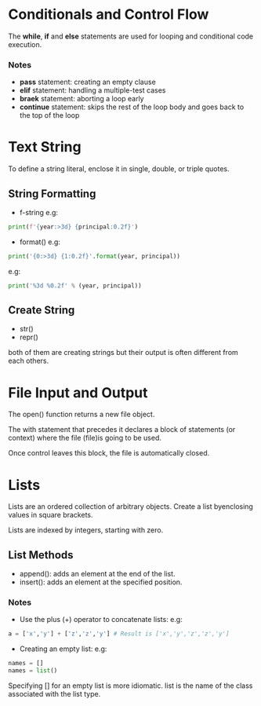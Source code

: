 # Conditionals and Control Flow
The **while**, **if** and **else** statements are used for looping and conditional code execution. 
### Notes
* **pass** statement: creating an empty clause
* **elif** statement: handling a multiple-test cases
* **braek** statement: aborting a loop early
* **continue** statement: skips the rest of the loop body and goes back to the top of the loop
# Text String
To define a string literal, enclose it in single, double, or triple quotes.
## String Formatting
* f-string
e.g:

```python
print(f'{year:>3d} {principal:0.2f}')
```
* format()
e.g:

```python
print('{0:>3d} {1:0.2f}'.format(year, principal))
```
e.g:

```python
print('%3d %0.2f' % (year, principal))
```
## Create String
* str()
* repr()

both of them are creating strings but their output is often different from each others.
# File Input and Output
The open() function returns a new file object.

The with statement that precedes it declares a block of statements (or context) where the file (file)is going to be used.

Once control leaves this block, the file is automatically closed.

# Lists
Lists are an ordered collection of arbitrary objects. Create a list byenclosing values in square brackets.

Lists are indexed by integers, starting with zero.
## List Methods
* append(): adds an element at the end of the list.
* insert(): adds an element at the specified position.
### Notes 
* Use the plus (+) operator to concatenate lists:
e.g:

```python
a = ['x','y'] + ['z','z','y'] # Result is ['x','y','z','z','y']
```
* Creating an empty list:
e.g: 

```python
names = [] 
names = list() 
```
Specifying [] for an empty list is more idiomatic. list is the name of the class associated with the list type.







